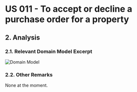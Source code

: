 # US 011 - To accept or decline a purchase order for a property

## 2. Analysis

### 2.1. Relevant Domain Model Excerpt 

![Domain Model](svg/us011-domain-model-Domain_Model.svg)

### 2.2. Other Remarks

None at the moment.
